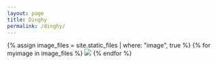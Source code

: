 ```yaml
---
layout: page
title: Dinghy
permalink: /dinghy/
---
```


{% assign image_files = site.static_files | where: "image", true %}
{% for myimage in image_files %}
<img src="{{ myimage.path }}">
{% endfor %}
